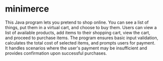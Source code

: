 # minimerce
This Java program lets you pretend to shop online. You can see a list of things, put them in a virtual cart, and choose to buy them.
 Users can view a list of available products, add items to their shopping cart, view the cart, and proceed to purchase items. The program ensures basic input validation, calculates the total cost of selected items, and prompts users for payment. It handles scenarios where the user's payment may be insufficient and provides confirmation upon successful purchases. 
